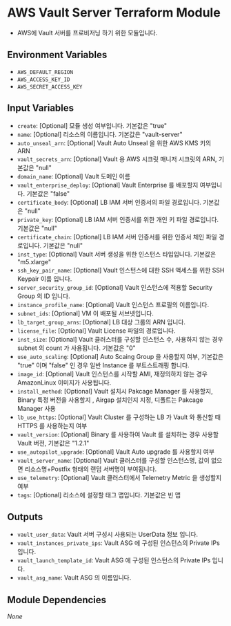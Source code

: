# AWS Vault Server Terraform Module

- AWS에 Vault 서버를 프로비저닝 하기 위한 모듈입니다.
 

## Environment Variables

- `AWS_DEFAULT_REGION`
- `AWS_ACCESS_KEY_ID`
- `AWS_SECRET_ACCESS_KEY`

## Input Variables

- `create`: [Optional] 모듈 생성 여부입니다. 기본값은 \"true\" 
- `name`: [Optional] 리소스의 이름입니다. 기본값은 \"vault-server\"
- `auto_unseal_arn`: [Optional] Vault Auto Unseal 을 위한 AWS KMS 키의 ARN
- `vault_secrets_arn`: [Optional] Vault 용 AWS 시크릿 매니저 시크릿의 ARN,  기본값은 \"null\"
- `domain_name`: [Optional] Vault 도메인 이름
- `vault_enterprise_deploy`: [Optional] Vault Enterprise 를 배포할지 여부입니다. 기본값은 \"false\"
- `certificate_body`: [Optional] LB IAM 서버 인증서의 파일 경로입니다. 기본값은 \"null\"
- `private_key`: [Optional] LB IAM 서버 인증서를 위한 개인 키 파일 경로입니다. 기본값은 \"null\"
- `certificate_chain`: [Optional] LB IAM 서버 인증서를 위한 인증서 체인 파일 경로입니다. 기본값은 \"null\"
- `inst_type`: [Optional] Vault 서버 생성을 위한 인스턴스 타입입니다. 기본값은 \"m5.xlarge\"
- `ssh_key_pair_name`: [Optional] Vault 인스턴스에 대한 SSH 액세스를 위한 SSH Keypair 이름 입니다.
- `server_security_group_id`: [Optional] Vault 인스턴스에 적용할 Security Group 의 ID 입니다.
- `instance_profile_name`: [Optional] Vault 인스턴스 프로필의 이름입니다.
- `subnet_ids`: [Optional] VM 이 배포될 서브넷입니다. 
- `lb_target_group_arns`: [Optional] LB 대상 그룹의 ARN 입니다.
- `license_file`: [Optional] Vault License 파일의 경로입니다.
- `inst_size`: [Optional] Vault 클러스터를 구성할 인스턴스 수, 사용하지 않는 경우 subnet 의 count 가 사용됩니다. 기본값은 \"0\"
- `use_auto_scaling`: [Optional] Auto Scaing Group 을 사용할지 여부, 기본값은 \"true\" 이며 \"false\" 인 경우 일반 Instance 를 부트스트래핑 합니다.
- `image_id`: [Optional] Vault 인스턴스를 시작할 AMI, 재정의하지 않는 경우 AmazonLinux 이미지가 사용됩니다.
- `install_method`: [Optional] Vault 설치시 Pakcage Manager 를 사용할지, Binary 특정 버전을 사용할지 , Airgap 설치인지 지정, 디폴트는 Pakcage Manager 사용
- `lb_use_https`: [Optional] Vault Cluster 를 구성하는 LB 가 Vault 와 통신할 때 HTTPS 를 사용하는지 여부
- `vault_version`: [Optional] Binary 를 사용하여 Vault 를 설치하는 경우 사용할 Vault 버전, 기본값은 \"1.2.1\"
- `use_autopilot_upgrade`: [Optional] Vault Auto upgrade 를 사용할지 여부
- `vault_server_name`: [Optional] Vault 클러스터를 구성할 인스턴스명, 값이 없으면 리소스명+Postfix 형태의 랜덤 서버명이 부여됩니다.
- `use_telemetry`: [Optional] Vault 클러스터에서 Telemetry Metric 을 생성할지 여부
- `tags`: [Optional] 리소스에 설정할 태그 맵입니다. 기본값은 빈 맵
 
## Outputs

- `vault_user_data`: Vault 서버 구성시 사용되는 UserData 정보 입니다.
- `vault_instances_private_ips`: Vault ASG 에 구성된 인스턴스의 Private IPs 입니다.
- `vault_launch_template_id`: Vault ASG 에 구성된 인스턴스의 Private IPs 입니다.
- `vault_asg_name`: Vault ASG 의 이름입니다.

## Module Dependencies

_None_